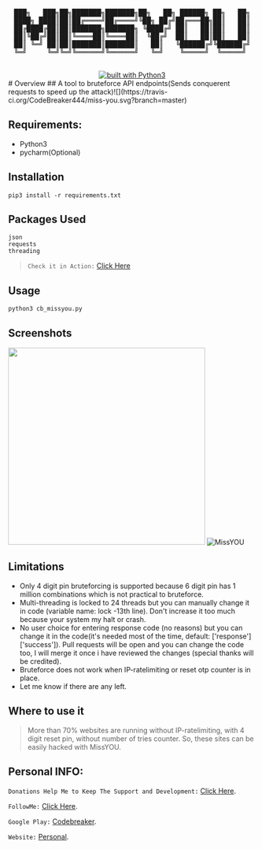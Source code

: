 <div align="center">
<pre>
███╗   ███╗██╗███████╗███████╗██╗   ██╗ ██████╗ ██╗   ██╗
████╗ ████║██║██╔════╝██╔════╝╚██╗ ██╔╝██╔═══██╗██║   ██║
██╔████╔██║██║███████╗███████╗ ╚████╔╝ ██║   ██║██║   ██║
██║╚██╔╝██║██║╚════██║╚════██║  ╚██╔╝  ██║   ██║██║   ██║
██║ ╚═╝ ██║██║███████║███████║   ██║   ╚██████╔╝╚██████╔╝
╚═╝     ╚═╝╚═╝╚══════╝╚══════╝   ╚═╝    ╚═════╝  ╚═════╝ 

</pre>
<a href="https://www.python.org/"><img src="https://img.shields.io/badge/built%20with-Python3-green.svg" alt="built with Python3" /></a>

</div>
# Overview
## A tool to bruteforce API endpoints(Sends conquerent requests to speed up the attack)![](https://travis-ci.org/CodeBreaker444/miss-you.svg?branch=master)

## Requirements:
- Python3
- pycharm(Optional)

## Installation
``` pip3 install -r requirements.txt ```
## Packages Used
```
json
requests
threading

```
> `Check it in Action:` [Click Here](https://travis-ci.org/CodeBreaker444/miss-you)

## Usage
``` python3 cb_missyou.py ```
## Screenshots
<img src="/Screenshots/main.png" width="400"></img>
![MissYOU](/Screenshots/missyou-codebreaker.gif?raw=true "Main GUI")

## Limitations
- Only 4 digit pin bruteforcing is supported because 6 digit pin has 1 million combinations which is not practical to bruteforce.
- Multi-threading is locked to 24 threads but you can manually change it in code (variable name: lock -13th line). Don't increase it too much because your system my halt or crash.
- No user choice for entering response code (no reasons) but you can change it in the code(it's needed most of the time, default: ['response']['success']). Pull requests will be open and you can change the code too, I will merge it once i have reviewed the changes (special thanks will be credited).
- Bruteforce does not work when IP-ratelimiting or reset otp counter is in place.
- Let me know if there are any left.

## Where to use it
> More than 70% websites are running without IP-ratelimiting, with 4 digit reset pin, without number of tries counter. So, these sites can be easily hacked with MissYOU.
## Personal INFO:
`Donations Help Me to Keep The Support and Development:` [Click Here](https://paypal.me/zer0error).

`FollowMe:` [Click Here](https://facebook.com/zer0error/).

`Google Play:` [Codebreaker](https://play.google.com/store/apps/dev?id=8331274631553271784&hl=en).

`Website:` [Personal](https://govardhanchitrada.me).

